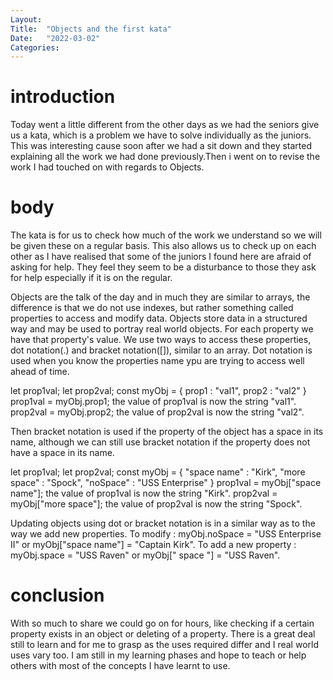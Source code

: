 ```yaml
---
Layout:
Title:  "Objects and the first kata"
Date:   "2022-03-02"
Categories:
---
```

# introduction
Today went a little different from the other days as we had the seniors give us a kata, which is a 
problem we have to solve individually as the juniors. This was interesting cause soon after we had a 
sit down and they started explaining all the work we had done previously.Then i went on to revise 
the work I had touched on with regards to Objects.


# body
The kata is for us to check how much of the work we understand so we will be given these on a regular basis. 
This also allows us to check up on each other as I have realised that some of the juniors I found here are afraid of 
asking for help. They feel they seem to be a disturbance to those they ask for help especially if it is on the regular.

Objects are the talk of the day and in much they are similar to arrays, the difference is that we do not use indexes, but
rather something called properties to access and modify data. Objects store data in a structured way and may be used to portray
real world objects. For each property we have that property's value. We use two ways to access these properties, dot notation(.) 
and bracket notation([]), similar to an array. Dot notation is used when you know the properties name ypu are trying to access well ahead of time. 

let prop1val;
let prop2val; 
const myObj = { 
    prop1 : "val1",
    prop2 : "val2"
}
 prop1val = myObj.prop1;  the value of prop1val is now the string "val1".
 prop2val = myObj.prop2;  the value of prop2val is now the string "val2".

 Then bracket notation is used if the property of the object has a space in its name, although we can still use bracket notation 
 if the property does not have a space in its name.

 let prop1val;
 let prop2val;
 const myObj = {
     "space name" : "Kirk",
     "more space" : "Spock",
     "noSpace" : "USS Enterprise"
 }
prop1val = myObj["space name"];  the value of prop1val is now the string "Kirk".
prop2val = myObj["more space"];  the value of prop2val is now the string "Spock".

Updating objects using dot or bracket notation is in a similar way as to the way we add new properties. To modify :
myObj.noSpace = "USS Enterprise II" 
or myObj["space name"] = "Captain Kirk".
To add a new property :
myObj.space = "USS Raven" or
myObj[" space "] = "USS Raven".


# conclusion
With so much to share we could go on for hours, like checking if a certain property exists in an object or deleting of a property.
There is a great deal still to learn and for me to grasp as the uses required differ and I real world uses vary too. I am still in my learning
phases and hope to teach or help others with most of the concepts I have learnt to use. 